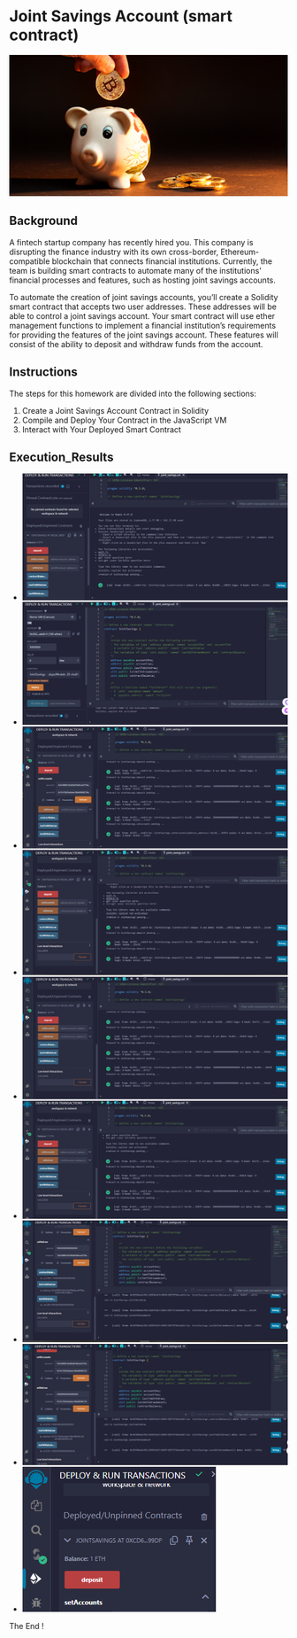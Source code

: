 # Joint Savings Account (smart contract)

![alt=“”](Images/20-5-challenge-image.png)

## Background

A fintech startup company has recently hired you. This company is disrupting the finance industry with its own cross-border, Ethereum-compatible blockchain that connects financial institutions. Currently, the team is building smart contracts to automate many of the institutions’ financial processes and features, such as hosting joint savings accounts.

To automate the creation of joint savings accounts, you’ll create a Solidity smart contract that accepts two user addresses. These addresses will be able to control a joint savings account. Your smart contract will use ether management functions to implement a financial institution’s requirements for providing the features of the joint savings account. These features will consist of the ability to deposit and withdraw funds from the account.

## Instructions

The steps for this homework are divided into the following sections:

1. Create a Joint Savings Account Contract in Solidity
2. Compile and Deploy Your Contract in the JavaScript VM
3. Interact with Your Deployed Smart Contract

## Execution_Results

- ![contract deployed](Execution_Results/contract_deployed.png)
- ![no recorded transaction](Execution_Results/no_transactions.png)
- ![set dummy accounts](Execution_Results/set_accounts.png)
- ![deposited one eth](Execution_Results/one_eth_deposited.png)
- ![deposited five eth](Execution_Results/five_eth_deposited.png)
- ![deposited ten eth](Execution_Results/ten_eth_deposited.png)
- ![send five eth to account 1](Execution_Results/withdraw_account1.png)
- ![send 10 eth to account 2](Execution_Results/withdraw_account2.png)
- ![1 eth balance in contract ](Execution_Results/final_balance.png)

The End !

